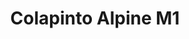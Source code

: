 ---
title: 'Colapinto Alpine M1'
category: f1-y-autos
designSlug: f1-m1-colapinto
image: '/products/idolos/colapinto-alpine-m1/principal.jpg'
imageHover: '/products/idolos/colapinto-alpine-m1/oversize.jpg'
prendas: [
   {   
        title: 'Remera',
        slug: 'remera',          
        image: '/products/idolos/colapinto-alpine-m1/normal.jpg',
        price: 'remerasPrecio',
        talles: 'remerasTalles'
    },
    {
        title: 'Remera Oversize',
        slug: 'remera-oversize',
        image: '/products/idolos/colapinto-alpine-m1/oversize.jpg',
        price: 'oversizePrecio',
        talles: 'oversizeTalles'
    },
    {
        title: 'Musculosa M',
        slug: 'musculosa-mujer',
        image: '/products/idolos/colapinto-alpine-m1/musculosa.jpg',
        price: 'musculosaPrecio',
        talles: 'musculosasMujerTalles'
    },
     {
        title: 'Musculosa H',
        slug: 'musculoso',
        image: '/products/idolos/colapinto-alpine-m1/musculoso.jpg',
        price: 'musculosaPrecio',
        talles: 'musculosasHombreTalles'
    },
    {
        title: 'Pupera Oversize',
        slug: 'pupera-oversize',
        image: '/products/idolos/colapinto-alpine-m1/pupera.jpg',
        price: 'remerasPrecio',
        talles: 'oversizePuperasTalles'
    },

    {
         title: 'Buzo',
         slug: 'buzo',
         image: '/products/idolos/colapinto-alpine-m1/buzo.jpg',
         price: buzosPrecio,
        talles: 'BuzosTalles'
     },
]
---